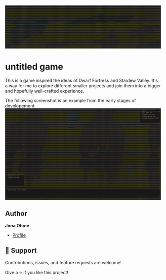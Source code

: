 ![Banner](assets/readme/pic.png)

# untitled game

This is a game inspired the ideas of Dwarf Fortress and Stardew Valley. It's a way for me to explore different smaller projects and join them into a bigger and hopefully well-crafted experience.

The following screenshot is an example from the early stages of developement:
![Example from Game](assets/readme/example_ingame.png)


## Author

**Jona Ohme**

- [Profile](https://github.com/rxcrh "rxcrh")

## 🤝 Support

Contributions, issues, and feature requests are welcome!

Give a ⭐️ if you like this project!
